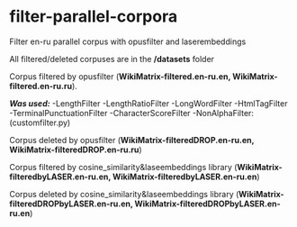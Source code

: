 # filter-parallel-corpora
Filter en-ru parallel corpus with opusfilter and laserembeddings 

All filtered/deleted corpuses are in the **/datasets** folder

Corpus filtered by opusfilter (**WikiMatrix-filtered.en-ru.en, WikiMatrix-filtered.en-ru.ru**). 

***Was used:***
-LengthFilter -LengthRatioFilter -LongWordFilter -HtmlTagFilter -TerminalPunctuationFilter -CharacterScoreFilter -NonAlphaFilter: (customfilter.py)

Corpus deleted by opusfilter (**WikiMatrix-filteredDROP.en-ru.en, WikiMatrix-filteredDROP.en-ru.ru**)

Corpus filtered by cosine_similarity&laseembeddings library (**WikiMatrix-filteredbyLASER.en-ru.en, WikiMatrix-filteredbyLASER.en-ru.en**)

Corpus deleted by cosine_similarity&laseembeddings library (**WikiMatrix-filteredDROPbyLASER.en-ru.en, WikiMatrix-filteredDROPbyLASER.en-ru.en**)
